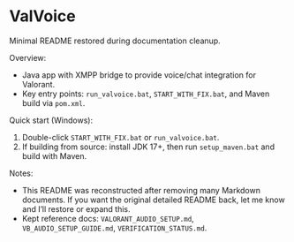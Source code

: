 # ValVoice

Minimal README restored during documentation cleanup.

Overview:
- Java app with XMPP bridge to provide voice/chat integration for Valorant.
- Key entry points: `run_valvoice.bat`, `START_WITH_FIX.bat`, and Maven build via `pom.xml`.

Quick start (Windows):
1) Double-click `START_WITH_FIX.bat` or `run_valvoice.bat`.
2) If building from source: install JDK 17+, then run `setup_maven.bat` and build with Maven.

Notes:
- This README was reconstructed after removing many Markdown documents. If you want the original detailed README back, let me know and I’ll restore or expand this.
- Kept reference docs: `VALORANT_AUDIO_SETUP.md`, `VB_AUDIO_SETUP_GUIDE.md`, `VERIFICATION_STATUS.md`.

